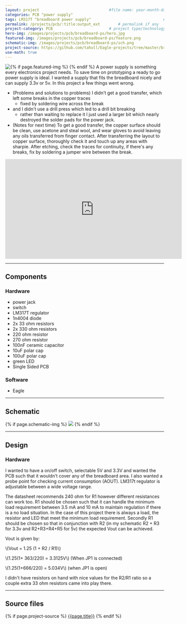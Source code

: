 ```yaml
---
layout: project                               #file name: year-month-day-title.md
categories: PCB "power supply"  
tags: LM317T "breadboard power supply"                                # category
permalink: /projects/pcb/:title:output_ext        # permalink if any
project-category: PCB                         # project type/technology used
hero-img: /images/projects/pcb/breadboard-ps/hero.jpg
featured-img: /images/projects/pcb/breadboard-ps/feature.png                                # featured image if any
schematic-img: /images/projects/pcb/breadboard-ps/sch.png
project-source: https://github.com/tahull/Eagle-projects/tree/master/breadboardpowersupply                              # sources
use-math: true
---
```


{% if page.featured-img %}
  <img src="{{ page.featured-img }}" class="img-fluid mr-3" style="float:left;"/>{% endif %}
A power supply is something every electronics project needs. To save time on prototyping a ready to go power supply is ideal. I wanted a supply that fits the breadboard nicely and can supply 3.3v or 5v.
In this project a few things went wrong.

- (Problems and solutions to problems)
I didn't get a good transfer, which left some breaks in the copper traces
  - fixed by soldering wire across the break
- and I didn't use a drill press which led to a drill bit breaking
  - rather than waiting to replace it I just used a larger bit which nearly destroyed the solder pads for the power jack.
- (Notes for next time) To get a good transfer, the copper surface should be clean, use acetone and steal wool, and wear gloves to avoid leaving any oils transferred from finger contact. After transferring the layout to copper surface, thoroughly check it and touch up any areas with sharpie. After etching, check the traces for continuity, if there's any breaks, fix by soldering a jumper wire between the break.

<iframe width="560" height="315" src="https://www.youtube.com/embed/Z9CcZsD-erY" frameborder="0" allow="autoplay; encrypted-media" allowfullscreen></iframe>

---
## Components
### Hardware
- power jack
- switch
- LM317T regulator
- 1n4004 diode
- 2x 33 ohm resistors
- 2x 330 ohm resistors
- 220 ohm resistor
- 270 ohm resistor
- 100nF ceramic capacitor
- 10uF polar cap
- 100uF polar cap
- green LED
- Single Sided PCB

### Software
- Eagle

---
## Schematic
{% if page.schematic-img %}
  <img src="{{ page.schematic-img }}" class="img-fluid"/>
{% endif %}

---
## Design
### Hardware
I wanted to have a on/off switch, selectable 5V and 3.3V and wanted the PCB such that it wouldn't cover any of the breadboard area. I also wanted a probe point for checking current consumption (AOUT). LM317t regulator is adjustable between a wide voltage range.

The datasheet recommends 240 ohm for R1 however different resistances can work too. R1 should be chosen such that it can handle the minimum load requirement between 3.5 mA and 10 mA to maintain regulation if there is a no load situation. In the case of this project there is always a load, the resistor and LED that meet the minimum load requirement. Secondly R1 should be chosen so that in conjunction with R2 (in my schematic R2 + R3 for 3.3v and R2+R3+R4+R5 for 5v) the expected Vout can be achieved.

Vout is given by:

\\(Vout = 1.25 (1 + R2 / R1)\\)

\\(1.25(1+ 363/220) = 3.3125V\\)    (When JP1 is connected)

\\(1.25(1+666/220) = 5.034V\\)    (when JP1 is open)

I didn't have resistors on hand with nice values for the R2/R1 ratio so a couple extra 33 ohm resistors came into play there.

---
## Source files
{% if page.project-source %}
  <a href="{{ page.project-source }}">{{page.title}}</a>
{% endif %}
